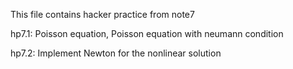 This file contains hacker practice from note7

hp7.1: Poisson equation, Poisson equation with neumann condition

hp7.2: Implement Newton for the nonlinear solution
